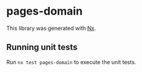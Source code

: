# pages-domain

This library was generated with [Nx](https://nx.dev).

## Running unit tests

Run `nx test pages-domain` to execute the unit tests.
